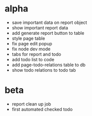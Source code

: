 # alpha

- save important data on report object
- show important report data
- add generate report button to table
- style page table
- fix page edit popup
- fix node dev mode
- tabs for report and todo
- add todo list to code
- add page-todo-relations table to db
- show todo relations to todo tab

# beta
- report clean up job
- first automated checked todo